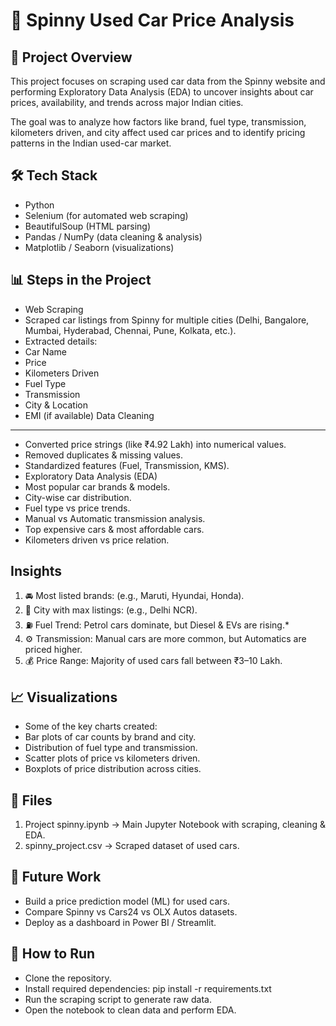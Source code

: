 # 🚗 Spinny Used Car Price Analysis
📌 Project Overview
--------------------------------------
This project focuses on scraping used car data from the Spinny website and performing Exploratory Data Analysis (EDA) to uncover insights about car prices, availability, and trends across major Indian cities.

The goal was to analyze how factors like brand, fuel type, transmission, kilometers driven, and city affect used car prices and to identify pricing patterns in the Indian used-car market.

🛠️ Tech Stack
--------------------------------
- Python
- Selenium (for automated web scraping)
- BeautifulSoup (HTML parsing)
- Pandas / NumPy (data cleaning & analysis)
- Matplotlib / Seaborn (visualizations)

📊 Steps in the Project
--------------------------------
* Web Scraping
* Scraped car listings from Spinny for multiple cities (Delhi, Bangalore, Mumbai, Hyderabad, Chennai, Pune, Kolkata, etc.).
* Extracted details:
* Car Name
* Price
* Kilometers Driven
* Fuel Type
* Transmission
* City & Location
* EMI (if available)
Data Cleaning
-------------------
- Converted price strings (like ₹4.92 Lakh) into numerical values.
- Removed duplicates & missing values.
- Standardized features (Fuel, Transmission, KMS).
- Exploratory Data Analysis (EDA)
- Most popular car brands & models.
- City-wise car distribution.
- Fuel type vs price trends.
- Manual vs Automatic transmission analysis.
- Top expensive cars & most affordable cars.
- Kilometers driven vs price relation.

Insights
--------------------
1. 🚘 Most listed brands: (e.g., Maruti, Hyundai, Honda).
2. 📍 City with max listings: (e.g., Delhi NCR).
3. ⛽ Fuel Trend: Petrol cars dominate, but Diesel & EVs are rising.*
4. ⚙️ Transmission: Manual cars are more common, but Automatics are priced higher.
5. 💰 Price Range: Majority of used cars fall between ₹3–10 Lakh.

📈 Visualizations
----------------------
- Some of the key charts created:
- Bar plots of car counts by brand and city.
- Distribution of fuel type and transmission.
- Scatter plots of price vs kilometers driven.
- Boxplots of price distribution across cities.

📂 Files
----------------------
1. Project spinny.ipynb → Main Jupyter Notebook with scraping, cleaning & EDA.
2. spinny_project.csv → Scraped dataset of used cars.

🚀 Future Work
-----------------------

- Build a price prediction model (ML) for used cars.
- Compare Spinny vs Cars24 vs OLX Autos datasets.
- Deploy as a dashboard in Power BI / Streamlit.

📜 How to Run
----------------------------
- Clone the repository.
- Install required dependencies:
    pip install -r requirements.txt
- Run the scraping script to generate raw data.
- Open the notebook to clean data and perform EDA.
